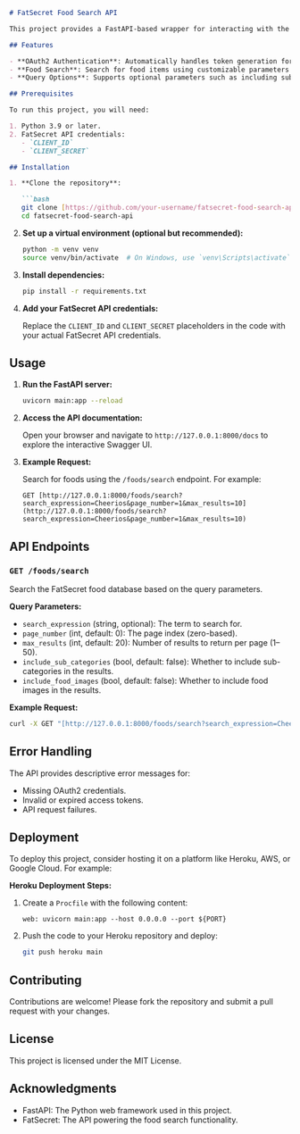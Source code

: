 ```markdown
# FatSecret Food Search API

This project provides a FastAPI-based wrapper for interacting with the FatSecret Food Database API. It enables you to search for foods and retrieve information through an easy-to-use RESTful API interface.

## Features

- **OAuth2 Authentication**: Automatically handles token generation for authenticating with the FatSecret API.
- **Food Search**: Search for food items using customizable parameters like search term, pagination, and result limits.
- **Query Options**: Supports optional parameters such as including sub-categories or food images in the search results.

## Prerequisites

To run this project, you will need:

1. Python 3.9 or later.
2. FatSecret API credentials:
   - `CLIENT_ID`
   - `CLIENT_SECRET`

## Installation

1. **Clone the repository**:

   ```bash
   git clone [https://github.com/your-username/fatsecret-food-search-api.git](https://github.com/your-username/fatsecret-food-search-api.git)
   cd fatsecret-food-search-api
   ```

2. **Set up a virtual environment (optional but recommended):**

   ```bash
   python -m venv venv
   source venv/bin/activate  # On Windows, use `venv\Scripts\activate`
   ```

3. **Install dependencies:**

   ```bash
   pip install -r requirements.txt
   ```

4. **Add your FatSecret API credentials:**

   Replace the `CLIENT_ID` and `CLIENT_SECRET` placeholders in the code with your actual FatSecret API credentials.

## Usage

1. **Run the FastAPI server:**

   ```bash
   uvicorn main:app --reload
   ```

2. **Access the API documentation:**

   Open your browser and navigate to `http://127.0.0.1:8000/docs` to explore the interactive Swagger UI.

3. **Example Request:**

   Search for foods using the `/foods/search` endpoint. For example:

   ```
   GET [http://127.0.0.1:8000/foods/search?search_expression=Cheerios&page_number=1&max_results=10](http://127.0.0.1:8000/foods/search?search_expression=Cheerios&page_number=1&max_results=10)
   ```

## API Endpoints

### `GET /foods/search`

Search the FatSecret food database based on the query parameters.

**Query Parameters:**

- `search_expression` (string, optional): The term to search for.
- `page_number` (int, default: 0): The page index (zero-based).
- `max_results` (int, default: 20): Number of results to return per page (1–50).
- `include_sub_categories` (bool, default: false): Whether to include sub-categories in the results.
- `include_food_images` (bool, default: false): Whether to include food images in the results.

**Example Request:**

```bash
curl -X GET "[http://127.0.0.1:8000/foods/search?search_expression=Cheerios&page_number=1&max_results=10](http://127.0.0.1:8000/foods/search?search_expression=Cheerios&page_number=1&max_results=10)" -H "accept: application/json"
```

## Error Handling

The API provides descriptive error messages for:

- Missing OAuth2 credentials.
- Invalid or expired access tokens.
- API request failures.

## Deployment

To deploy this project, consider hosting it on a platform like Heroku, AWS, or Google Cloud. For example:

**Heroku Deployment Steps:**

1. Create a `Procfile` with the following content:

   ```
   web: uvicorn main:app --host 0.0.0.0 --port ${PORT}
   ```

2. Push the code to your Heroku repository and deploy:

   ```bash
   git push heroku main
   ```

## Contributing

Contributions are welcome! Please fork the repository and submit a pull request with your changes.

## License

This project is licensed under the MIT License.

## Acknowledgments

- FastAPI: The Python web framework used in this project.
- FatSecret: The API powering the food search functionality.
```
